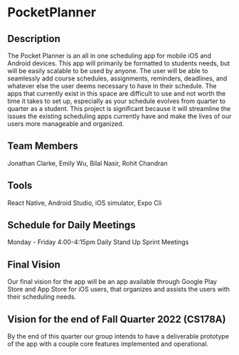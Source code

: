 # PocketPlanner
## Description
The Pocket Planner is an all in one scheduling app for mobile iOS and Android devices. This app will primarily be formatted to students needs, but will be easily scalable to be used by anyone. The user will be able to seamlessly add course schedules, assignments, reminders, deadlines, and whatever else the user deems necessary to have in their schedule. The apps that currently exist in this space are difficult to use and not worth the time it takes to set up, especially as your schedule evolves from quarter to quarter as a student. This project is significant because it will streamline the issues the existing scheduling apps currently have and make the lives of our users more manageable and organized.

## Team Members
Jonathan Clarke,
Emily Wu,
Bilal Nasir,
Rohit Chandran

## Tools
React Native, Android Studio, iOS simulator, Expo Cli

## Schedule for Daily Meetings
Monday - Friday 4:00-4:15pm Daily Stand Up Sprint Meetings

## Final Vision
Our final vision for the app will be an app available through Google Play Store and App Store for iOS users, that organizes and assists the users with their scheduling needs. 

## Vision for the end of Fall Quarter 2022 (CS178A)
By the end of this quarter our group intends to have a deliverable prototype of the app with a couple core features implemented and operational.
